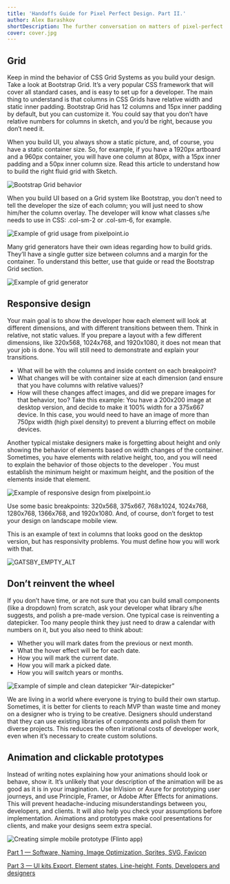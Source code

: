 ```yaml
---
title: 'Handoffs Guide for Pixel Perfect Design. Part II.'
author: Alex Barashkov
shortDescription: The further conversation on matters of pixel-perfect design - grid, responsive design, animations
cover: cover.jpg
---
```


## Grid

Keep in mind the behavior of CSS Grid Systems as you build your design. Take a look at Bootstrap Grid. It’s a very popular CSS framework that will cover all standard cases, and is easy to set up for a developer. The main thing to understand is that columns in CSS Grids have relative width and static inner padding. Bootstrap Grid has 12 columns and 15px inner padding by default, but you can customize it. You could say that you don’t have relative numbers for columns in sketсh, and you’d be right, because you don’t need it.

When you build UI, you always show a static picture, and, of course, you have a static container size. So, for example, if you have a 1920px artboard and a 960px container, you will have one column at 80px, with a 15px inner padding and a 50px inner column size. Read this article to understand how to build the right fluid grid with Sketch.

![Bootstrap Grid behavior](pp1.png)

When you build UI based on a Grid system like Bootstrap, you don’t need to tell the developer the size of each column; you will just need to show him/her the column overlay. The developer will know what classes s/he needs to use in CSS: .col-sm-2 or .col-sm-6, for example.

![Example of grid usage from pixelpoint.io](pp2.png)

Many grid generators have their own ideas regarding how to build grids. They’ll have a single gutter size between columns and a margin for the container. To understand this better, use that guide or read the Bootstrap Grid section.

![Example of grid generator](pp3.png)

## Responsive design

Your main goal is to show the developer how each element will look at different dimensions, and with different transitions between them. Think in relative, not static values. If you prepare a layout with a few different dimensions, like 320x568, 1024x768, and 1920x1080, it does not mean that your job is done. You will still need to demonstrate and explain your transitions.

- What will be with the columns and inside content on each breakpoint?
- What changes will be with container size at each dimension (and ensure that you have columns with relative values)?
- How will these changes affect images, and did we prepare images for that behavior, too? Take this example: You have a 200x200 image at desktop version, and decide to make it 100% width for a 375x667 device. In this case, you would need to have an image of more than 750px width (high pixel density) to prevent a blurring effect on mobile devices.

Another typical mistake designers make is forgetting about height and only showing the behavior of elements based on width changes of the container. Sometimes, you have elements with relative height, too, and you will need to explain the behavior of those objects to the developer . You must establish the minimum height or maximum height, and the position of the elements inside that element.

![Example of responsive design from pixelpoint.io](pp4.gif)

Use some basic breakpoints: 320x568, 375x667, 768x1024, 1024x768, 1280x768, 1366x768, and 1920x1080. And, of course, don’t forget to test your design on landscape mobile view.

This is an example of text in columns that looks good on the desktop version, but has responsivity problems. You must define how you will work with that.

![GATSBY_EMPTY_ALT](pp5.png)

## Don’t reinvent the wheel

If you don’t have time, or are not sure that you can build small components (like a dropdown) from scratch, ask your developer what library s/he suggests, and polish a pre-made version. One typical case is reinventing a datepicker. Too many people think they just need to draw a calendar with numbers on it, but you also need to think about:

- Whether you will mark dates from the previous or next month.
- What the hover effect will be for each date.
- How you will mark the current date.
- How you will mark a picked date.
- How you will switch years or months.

![Example of simple and clean datepicker “Air-datepicker”](pp6.png)

We are living in a world where everyone is trying to build their own startup. Sometimes, it is better for clients to reach MVP than waste time and money on a designer who is trying to be creative. Designers should understand that they can use existing libraries of components and polish them for diverse projects. This reduces the often irrational costs of developer work, even when it’s necessary to create custom solutions.

## Animation and clickable prototypes

Instead of writing notes explaining how your animations should look or behave, show it. It’s unlikely that your description of the animation will be as good as it is in your imagination. Use InVision or Axure for prototyping user journeys, and use Principle, Framer, or Adobe After Effects for animations. This will prevent headache-inducing misunderstandings between you, developers, and clients. It will also help you check your assumptions before implementation. Animations and prototypes make cool presentations for clients, and make your designs seem extra special.

![Creating simple mobile prototype (Flinto app)](pp7.gif)

[Part 1 — Software, Naming, Image Optimization, Sprites, SVG, Favicon](/blog/handoffs-guide-for-pixel-perfect-design-part-i)

[Part 3 — UI kits,Export, Element states, Line-height, Fonts, Developers and designers](/blog/handoffs-guide-for-pixel-perfect-design-part-iii)
